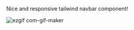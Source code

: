 Nice and responsive tailwind navbar component!

![ezgif com-gif-maker](https://user-images.githubusercontent.com/69650485/186291591-d78c7b4d-c16b-4255-a66c-0ced82e79d39.gif)

